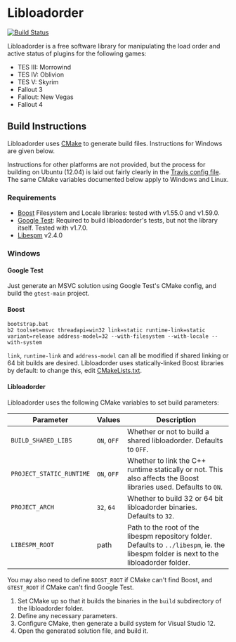 # Libloadorder

[![Build Status](https://travis-ci.org/WrinklyNinja/libloadorder.svg?branch=master)](https://travis-ci.org/WrinklyNinja/libloadorder)

Libloadorder is a free software library for manipulating the load order and active status of plugins for the following games:

* TES III: Morrowind
* TES IV: Oblivion
* TES V: Skyrim
* Fallout 3
* Fallout: New Vegas
* Fallout 4

## Build Instructions

Libloadorder uses [CMake](http://cmake.org) to generate build files. Instructions for Windows are given below.

Instructions for other platforms are not provided, but the process for building on Ubuntu (12.04) is laid out fairly clearly in the [Travis config file](.travis.yml). The same CMake variables documented below apply to Windows and Linux.

### Requirements

* [Boost](http://www.boost.org) Filesystem and Locale libraries: tested with v1.55.0 and v1.59.0.
* [Google Test](https://github.com/google/googletest): Required to build libloadorder's tests, but not the library itself. Tested with v1.7.0.
* [Libespm](http://github.com/WrinklyNinja/libespm) v2.4.0

### Windows

#### Google Test

Just generate an MSVC solution using Google Test's CMake config, and build the `gtest-main` project.

#### Boost

```
bootstrap.bat
b2 toolset=msvc threadapi=win32 link=static runtime-link=static variant=release address-model=32 --with-filesystem --with-locale --with-system
```

`link`, `runtime-link` and `address-model` can all be modified if shared linking or 64 bit builds are desired. Libloadorder uses statically-linked Boost libraries by default: to change this, edit [CMakeLists.txt](CMakeLists.txt).

#### Libloadorder

Libloadorder uses the following CMake variables to set build parameters:

Parameter | Values | Description
----------|--------|------------
`BUILD_SHARED_LIBS` | `ON`, `OFF` | Whether or not to build a shared libloadorder. Defaults to `OFF`.
`PROJECT_STATIC_RUNTIME` | `ON`, `OFF` | Whether to link the C++ runtime statically or not. This also affects the Boost libraries used. Defaults to `ON`.
`PROJECT_ARCH` | `32`, `64` | Whether to build 32 or 64 bit libloadorder binaries. Defaults to `32`.
`LIBESPM_ROOT` | path | Path to the root of the libespm repository folder. Defaults to `../libespm`, ie. the libespm folder is next to the libloadorder folder.

You may also need to define `BOOST_ROOT` if CMake can't find Boost, and `GTEST_ROOT` if CMake can't find Google Test.

1. Set CMake up so that it builds the binaries in the `build` subdirectory of the libloadorder folder.
2. Define any necessary parameters.
3. Configure CMake, then generate a build system for Visual Studio 12.
4. Open the generated solution file, and build it.
